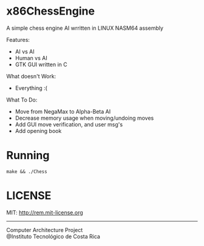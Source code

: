 x86ChessEngine  
=====  

A simple chess engine AI wrritten in LINUX NASM64 assembly  

Features:
 * AI vs AI  
 * Human vs AI  
 * GTK GUI written in C  
    
What doesn't Work:
 * Everything :(  
  
What To Do:
 * Move from NegaMax to Alpha-Beta AI  
 * Decrease memory usage when moving/undoing moves 
 * Add GUI move verification, and user msg's
 * Add opening book
  
Running  
====
`make && ./Chess`

LICENSE
==== 
MIT: http://rem.mit-license.org   

----
Computer Architecture Project  
@Instituto Tecnológico de Costa Rica

  
